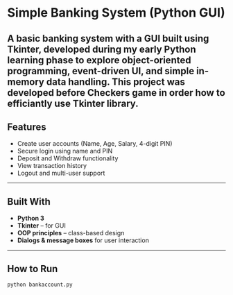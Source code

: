 # Simple Banking System (Python GUI)

A basic banking system with a **GUI built using Tkinter**, developed during my early Python learning phase to explore object-oriented programming, event-driven UI, and simple in-memory data handling.
This project was developed before Checkers game in order how to efficiantly use Tkinter library. 
---

##  Features

- Create user accounts (Name, Age, Salary, 4-digit PIN)  
- Secure login using name and PIN  
- Deposit and Withdraw functionality  
- View transaction history  
- Logout and multi-user support

---

## Built With

- **Python 3**
- **Tkinter** – for GUI
- **OOP principles** – class-based design
- **Dialogs & message boxes** for user interaction

---

## How to Run

```bash
python bankaccount.py

